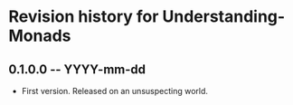 # Revision history for Understanding-Monads

## 0.1.0.0  -- YYYY-mm-dd

* First version. Released on an unsuspecting world.
